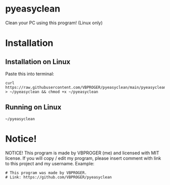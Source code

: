 # pyeasyclean
Clean your PC using this program! (Linux only)
# Installation
## Installation on Linux
Paste this into terminal:
```
curl https://raw.githubusercontent.com/VBPROGER/pyeasyclean/main/pyeasyclean > ~/pyeasyclean && chmod +x ~/pyeasyclean
```
## Running on Linux
```
~/pyeasyclean
```
# Notice!
NOTICE! This program is made by VBPROGER (me) and licensed with MIT license.
If you will copy / edit my program, please insert comment with link to this project
and my username.
Example:
```
# This program was made by VBPROGER.
# Link: https://github.com/VBPROGER/pyeasyclean
```
